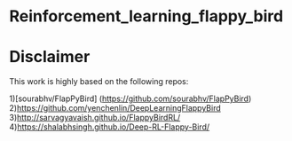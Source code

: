 # Reinforcement_learning_flappy_bird
# Disclaimer

This work is highly based on the following repos:

1)[sourabhv/FlapPyBird] (https://github.com/sourabhv/FlapPyBird)                         
2)https://github.com/yenchenlin/DeepLearningFlappyBird                                 
3)http://sarvagyavaish.github.io/FlappyBirdRL/                                        
4)https://shalabhsingh.github.io/Deep-RL-Flappy-Bird/                                     
